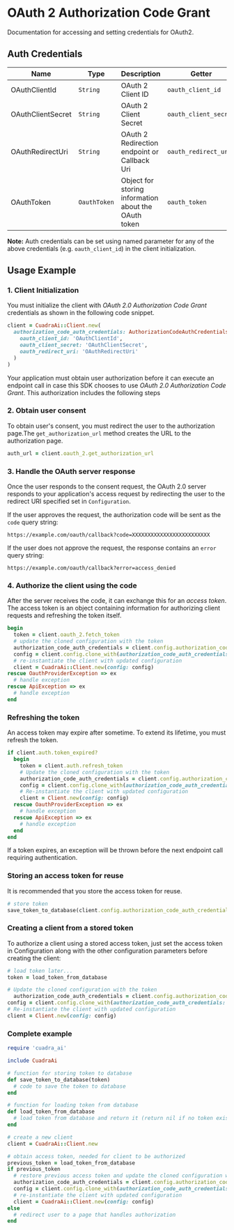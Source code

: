 
# OAuth 2 Authorization Code Grant



Documentation for accessing and setting credentials for OAuth2.

## Auth Credentials

| Name | Type | Description | Getter |
|  --- | --- | --- | --- |
| OAuthClientId | `String` | OAuth 2 Client ID | `oauth_client_id` |
| OAuthClientSecret | `String` | OAuth 2 Client Secret | `oauth_client_secret` |
| OAuthRedirectUri | `String` | OAuth 2 Redirection endpoint or Callback Uri | `oauth_redirect_uri` |
| OAuthToken | `OauthToken` | Object for storing information about the OAuth token | `oauth_token` |



**Note:** Auth credentials can be set using named parameter for any of the above credentials (e.g. `oauth_client_id`) in the client initialization.

## Usage Example

### 1\. Client Initialization

You must initialize the client with *OAuth 2.0 Authorization Code Grant* credentials as shown in the following code snippet.

```ruby
client = CuadraAi::Client.new(
  authorization_code_auth_credentials: AuthorizationCodeAuthCredentials.new(
    oauth_client_id: 'OAuthClientId',
    oauth_client_secret: 'OAuthClientSecret',
    oauth_redirect_uri: 'OAuthRedirectUri'
  )
)
```



Your application must obtain user authorization before it can execute an endpoint call in case this SDK chooses to use *OAuth 2.0 Authorization Code Grant*. This authorization includes the following steps

### 2\. Obtain user consent

To obtain user's consent, you must redirect the user to the authorization page.The `get_authorization_url` method creates the URL to the authorization page.

```ruby
auth_url = client.oauth_2.get_authorization_url
```

### 3\. Handle the OAuth server response

Once the user responds to the consent request, the OAuth 2.0 server responds to your application's access request by redirecting the user to the redirect URI specified set in `Configuration`.

If the user approves the request, the authorization code will be sent as the `code` query string:

```
https://example.com/oauth/callback?code=XXXXXXXXXXXXXXXXXXXXXXXXX
```

If the user does not approve the request, the response contains an `error` query string:

```
https://example.com/oauth/callback?error=access_denied
```

### 4\. Authorize the client using the code

After the server receives the code, it can exchange this for an *access token*. The access token is an object containing information for authorizing client requests and refreshing the token itself.

```ruby
begin
  token = client.oauth_2.fetch_token
  # update the cloned configuration with the token
  authorization_code_auth_credentials = client.config.authorization_code_auth_credentials.clone_with(oauth_token: token)
  config = client.config.clone_with(authorization_code_auth_credentials: authorization_code_auth_credentials)
  # re-instantiate the client with updated configuration
  client = CuadraAi::Client.new(config: config)
rescue OauthProviderException => ex
  # handle exception
rescue ApiException => ex
  # handle exception
end
```

### Refreshing the token

An access token may expire after sometime. To extend its lifetime, you must refresh the token.

```ruby
if client.auth.token_expired?
  begin
    token = client.auth.refresh_token
    # Update the cloned configuration with the token
    authorization_code_auth_credentials = client.config.authorization_code_auth_credentials.clone_with(oauth_token: token)
    config = client.config.clone_with(authorization_code_auth_credentials: authorization_code_auth_credentials)
    # Re-instantiate the client with updated configuration
    client = Client.new(config: config)
  rescue OauthProviderException => ex
    # handle exception
  rescue ApiException => ex
    # handle exception
  end
end
```

If a token expires, an exception will be thrown before the next endpoint call requiring authentication.

### Storing an access token for reuse

It is recommended that you store the access token for reuse.

```ruby
# store token
save_token_to_database(client.config.authorization_code_auth_credentials.oauth_token)
```

### Creating a client from a stored token

To authorize a client using a stored access token, just set the access token in Configuration along with the other configuration parameters before creating the client:

```ruby
# load token later...
token = load_token_from_database

# Update the cloned configuration with the token
  authorization_code_auth_credentials = client.config.authorization_code_auth_credentials.clone_with(oauth_token: token)
config = client.config.clone_with(authorization_code_auth_credentials: authorization_code_auth_credentials)
# Re-instantiate the client with updated configuration
client = Client.new(config: config)
```

### Complete example



```ruby
require 'cuadra_ai'

include CuadraAi

# function for storing token to database
def save_token_to_database(token)
  # code to save the token to database
end

# function for loading token from database
def load_token_from_database
  # load token from database and return it (return nil if no token exists)
end

# create a new client
client = CuadraAi::Client.new

# obtain access token, needed for client to be authorized
previous_token = load_token_from_database
if previous_token
  # restore previous access token and update the cloned configuration with the token
  authorization_code_auth_credentials = client.config.authorization_code_auth_credentials.clone_with(oauth_token: previous_token)
  config = client.config.clone_with(authorization_code_auth_credentials: authorization_code_auth_credentials)
  # re-instantiate the client with updated configuration
  client = CuadraAi::Client.new(config: config)
else
  # redirect user to a page that handles authorization
end
```


